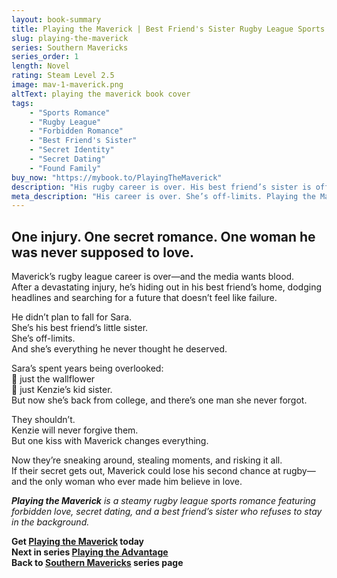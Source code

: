 ```yaml
---
layout: book-summary
title: Playing the Maverick | Best Friend's Sister Rugby League Sports Romance
slug: playing-the-maverick
series: Southern Mavericks
series_order: 1
length: Novel
rating: Steam Level 2.5
image: mav-1-maverick.png
altText: playing the maverick book cover
tags:
    - "Sports Romance"
    - "Rugby League"
    - "Forbidden Romance"
    - "Best Friend's Sister"
    - "Secret Identity"
    - "Secret Dating"
    - "Found Family"
buy_now: "https://mybook.to/PlayingTheMaverick" 
description: "His rugby career is over. His best friend’s sister is off-limits. Playing the Maverick is a steamy sports romance featuring forbidden love, secret dating, and a hero rebuilding his life after injury. Maverick never expected to fall for Sara, but now he’s risking everything to keep her. Perfect for fans of alpha athletes, emotional heat, and best friend’s sister romance."
meta_description: "His career is over. She’s off-limits. Playing the Maverick is a steamy rugby league sports romance with forbidden love and secret dating his best friend's sister."
---
```


## One injury. One secret romance. One woman he was never supposed to love.

Maverick’s rugby league career is over—and the media wants blood.  
After a devastating injury, he’s hiding out in his best friend’s home, dodging headlines and searching for a future that doesn’t feel like failure.

He didn’t plan to fall for Sara.  
She’s his best friend’s little sister.  
She’s off-limits.  
And she’s everything he never thought he deserved.

Sara’s spent years being overlooked:  
💋 just the wallflower  
💋 just Kenzie’s kid sister.  
But now she’s back from college, and there’s one man she never forgot.

They shouldn’t.  
Kenzie will never forgive them.  
But one kiss with Maverick changes everything.

Now they’re sneaking around, stealing moments, and risking it all.  
If their secret gets out, Maverick could lose his second chance at rugby—and the only woman who ever made him believe in love.

_**Playing the Maverick** is a steamy rugby league sports romance featuring forbidden love, secret dating, and a best friend’s sister who refuses to stay in the background._

**Get [Playing the Maverick](https://mybook.to/PlayingTheMaverick) today**  
**Next in series [Playing the Advantage](https://mybook.to/PlayingtheAdvantage "Playing the Advantage")**  
**Back to [Southern Mavericks](/series/southern-mavericks "Southern Mavericks") series page**
